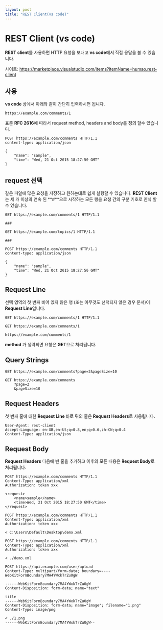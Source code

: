 ```yaml
---
layout: post
title: "REST Client(vs code)"
---
```



REST Client (vs code)
================

**REST client**를 사용하면 HTTP 요청을 보내고 **vs code**에서 직접 응답을 볼 수 있습니다.

사이트: https://marketplace.visualstudio.com/items?itemName=humao.rest-client


사용
------

**vs code** 상에서 아래와 같이 간단히 입력하시면 됩니다.
```
https://example.com/comments/1
```


표준 **RFC 2616**에 따라서 request method, headers and body를 정의 할수 있습니다.

```
POST https://example.com/comments HTTP/1.1
content-type: application/json

{
    "name": "sample",
    "time": "Wed, 21 Oct 2015 18:27:50 GMT"
}
```

request 선택
------------------

같은 파일에 많은 요청을 저장하고 원하는대로 쉽게 실행할 수 있습니다. **REST Client**는 세 개 이상의 연속 된 **#**으로 시작하는 모든 행을 요청 간의 구분 기호로 인식 할 수 있습니다.

```
GET https://example.com/comments/1 HTTP/1.1

###

GET https://example.com/topics/1 HTTP/1.1

###

POST https://example.com/comments HTTP/1.1
content-type: application/json

{
    "name": "sample",
    "time": "Wed, 21 Oct 2015 18:27:50 GMT"
}
```


Request Line
------------------

선택 영역의 첫 번째 비어 있지 않은 행 (또는 아무것도 선택되지 않은 경우 문서)이  **Request Line**입니다.

```
GET https://example.com/comments/1 HTTP/1.1
```

```
GET https://example.com/comments/1
```

```
https://example.com/comments/1
```

**method** 가 생략되면 요청은 **GET**으로 처리됩니다.


Query Strings
-------------------

```
GET https://example.com/comments?page=2&pageSize=10
```

```
GET https://example.com/comments
    ?page=2
    &pageSize=10
```    


Request Headers
------------------------

첫 번째 줄에 대한 **Request Line** 바로 뒤의 줄은 **Request Headers**로 사용됩니다.

```
User-Agent: rest-client
Accept-Language: en-GB,en-US;q=0.8,en;q=0.6,zh-CN;q=0.4
Content-Type: application/json
```


Request Body
-------------------

**Request Headers** 다음에 빈 줄을 추가하고 이후의 모든 내용은 **Request Body**로 처리됩니다.

```
POST https://example.com/comments HTTP/1.1
Content-Type: application/xml
Authorization: token xxx

<request>
    <name>sample</name>
    <time>Wed, 21 Oct 2015 18:27:50 GMT</time>
</request>
```

```
POST https://example.com/comments HTTP/1.1
Content-Type: application/xml
Authorization: token xxx

< C:\Users\Default\Desktop\demo.xml

```

```
POST https://example.com/comments HTTP/1.1
Content-Type: application/xml
Authorization: token xxx

< ./demo.xml
```

```
POST https://api.example.com/user/upload
Content-Type: multipart/form-data; boundary=----WebKitFormBoundary7MA4YWxkTrZu0gW

------WebKitFormBoundary7MA4YWxkTrZu0gW
Content-Disposition: form-data; name="text"

title
------WebKitFormBoundary7MA4YWxkTrZu0gW
Content-Disposition: form-data; name="image"; filename="1.png"
Content-Type: image/png

< ./1.png
------WebKitFormBoundary7MA4YWxkTrZu0gW--
```